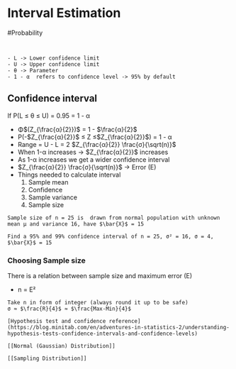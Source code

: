 # Interval Estimation
#Probability 
```ad-tldr


```

```ad-note
- L -> Lower confidence limit
- U -> Upper confidence limit
- θ -> Parameter
- 1 - α  refers to confidence level -> 95% by default
```

## Confidence interval 
If P(L ≤ θ ≤ U) = 0.95 = 1 - α
- Φ$(Z_{\frac{α}{2}})$ = 1 - $\frac{α}{2}$
- P(-$Z_{\frac{α}{2}}$ ≤ Z ≤$Z_{\frac{α}{2}}$) = 1 - α
- Range = U - L = 2 $Z_{\frac{α}{2}} \frac{σ}{\sqrt(n)}$
- When 1-α increases -> $Z_{\frac{α}{2}}$ increases
- As 1-α increases we get a wider confidence interval
- $Z_{\frac{α}{2}} \frac{σ}{\sqrt(n)}$ -> Error (E)
- Things needed to calculate interval
  1. Sample mean
  2. Confidence 
  3. Sample variance
  4. Sample size
```ad-example
Sample size of n = 25 is  drawn from normal population with unknown mean µ and variance 16, have $\bar{X}$ = 15

Find a 95% and 99% confidence interval of n = 25, σ² = 16, σ = 4, $\bar{X}$ = 15

```
### Choosing Sample size
There is a relation between sample size and maximum error (E)
- n = E²
```ad-note
Take n in form of integer (always round it up to be safe)
σ ≈ $\frac{R}{4}$ ≈ $\frac{Max-Min}{4}$
```





```ad-seealso
[Hypothesis test and confidence reference](https://blog.minitab.com/en/adventures-in-statistics-2/understanding-hypothesis-tests-confidence-intervals-and-confidence-levels)

[[Normal (Gaussian) Distribution]]

[[Sampling Distribution]]

```
